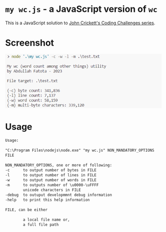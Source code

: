 # `my wc.js` - a JavaScript version of `wc`

This is a JavaScript solution to [John Crickett's Coding Challenges series](https://codingchallenges.fyi/challenges/challenge-wc/).

# Screenshot

![screenshot](./screenshot%201.png)

# Usage

```
Usage:

"C:\Program Files\nodejs\node.exe" "my wc.js" NON_MANDATORY_OPTIONS FILE

NON_MANDATORY_OPTIONS, one or more of following:
-c      to output number of bytes in FILE
-l      to output number of lines in FILE
-w      to output number of words in FILE
-m      to outputs number of \u0000-\uFFFF
        unicode characters in FILE
-debug  to outuput developmmnt debug information
-help   to print this help information

FILE, can be either

        a local file name or,
        a full file path
```
